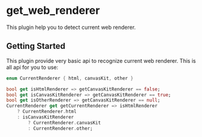 # get_web_renderer

This plugin help you to detect current web renderer.

## Getting Started

This plugin provide very basic api to recognize current web renderer. This is all api for you to use:
```dart
enum CurrentRenderer { html, canvasKit, other }

bool get isHtmlRenderer => getCanvasKitRenderer == false;
bool get isCanvasKitRenderer => getCanvasKitRenderer == true;
bool get isOtherRenderer => getCanvasKitRenderer == null;
CurrentRenderer get getCurrentRenderer => isHtmlRenderer
    ? CurrentRenderer.html
    : isCanvasKitRenderer
        ? CurrentRenderer.canvasKit
        : CurrentRenderer.other;
```
